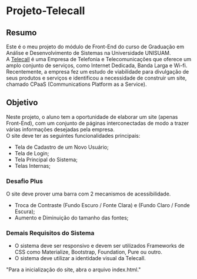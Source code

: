 # Projeto-Telecall

## Resumo
Este é o meu projeto do módulo de Front-End do curso de Graduação em Análise e Desenvolvimento de Sistemas na Universidade UNISUAM.  
A [Telecall](https://www.telecall.com/) é uma Empresa de Telefonia e Telecomunicações que oferece um amplo conjunto de serviços, como Internet Dedicada, Banda Larga e Wi-fi.  
Recentemente, a empresa fez um estudo de viabilidade para divulgação de seus produtos e serviços e identificou a necessidade de construir um site, chamado CPaaS (Communications Platform as a Service).

## Objetivo
Neste projeto, o aluno tem a oportunidade de elaborar um site (apenas Front-End), com um conjunto de páginas interconectadas de modo a trazer várias informações desejadas pela empresa.  
O site deve ter as seguintes funcionalidades principais:
* Tela de Cadastro de um Novo Usuário;
* Tela de Login;
* Tela Principal do Sistema;
* Telas Internas;

### Desafio Plus
O site deve prover uma barra com 2 mecanismos de acessibilidade.
- Troca de Contraste (Fundo Escuro / Fonte Clara) e (Fundo Claro / Fonde Escura);
- Aumento e Diminuição do tamanho das fontes;

### Demais Requisitos do Sistema
- O sistema deve ser responsivo e devem ser utilizados Frameworks de CSS como Materialize, Bootstrap, Foundation, Pure ou outro.  
- O sistema deve utilizar a identidade visual da Telecall.

"Para a inicialização do site, abra o arquivo index.html."
